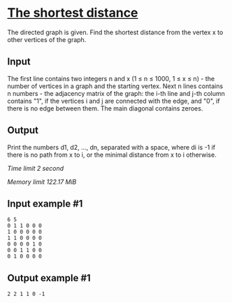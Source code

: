 # [The shortest distance](https://www.e-olymp.com/en/contests/9208/problems/80031)

The directed graph is given. Find the shortest distance from the vertex x to other vertices of the graph.

## Input

The first line contains two integers n and x (1 ≤ n ≤ 1000, 1 ≤ x ≤ n) - the number of vertices in a graph and the starting vertex. Next n lines contains n numbers - the adjacency matrix of the graph: the i-th line and j-th column contains "1", if the vertices i and j are connected with the edge, and "0", if there is no edge between them. The main diagonal contains zeroes.

## Output

Print the numbers d1, d2, ..., dn, separated with a space, where di is -1 if there is no path from x to i, or the minimal distance from x to i otherwise.

_Time limit 2 second_

_Memory limit 122.17 MiB_

## Input example #1
```
6 5
0 1 1 0 0 0
1 0 0 0 0 0
1 1 0 0 0 0
0 0 0 0 1 0
0 0 1 1 0 0
0 1 0 0 0 0
```

## Output example #1
```
2 2 1 1 0 -1
```
